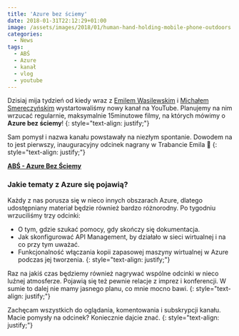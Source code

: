 ```yaml
---
title: 'Azure bez ściemy'
date: 2018-01-31T22:12:29+01:00
image: /assets/images/2018/01/human-hand-holding-mobile-phone-outdoors.jpg
categories:
  - News
tags:
  - ABŚ
  - Azure
  - kanał
  - vlog
  - youtube
---
```

Dzisiaj mija tydzień od kiedy wraz z <a href="https://twitter.com/wasilewskiemil" target="_blank" rel="noopener">Emilem Wasilewskim</a> i <a href="https://twitter.com/smereczynski" target="_blank" rel="noopener">Michałem Smereczyńskim</a> wystartowaliśmy nowy kanał na YouTube. Planujemy na nim wrzucać regularnie, maksymalnie 15minutowe filmy, na których mówimy o **Azure bez ściemy**!
{: style="text-align: justify;"}

Sam pomysł i nazwa kanału powstawały na niezłym spontanie. Dowodem na to jest pierwszy, inauguracyjny odcinek nagrany w Trabancie Emila 🙂
{: style="text-align: justify;"}

<a href="https://www.youtube.com/channel/UCZxJ619L5pHdiEFOa87sP2g" target="_blank" rel="noopener"><strong>ABŚ - Azure Bez Ściemy</strong></a>

### Jakie tematy z Azure się pojawią?

Każdy z nas porusza się w nieco innych obszarach Azure, dlatego udostępniany materiał będzie również bardzo różnorodny. Po tygodniu wrzuciliśmy trzy odcinki:
  * O tym, gdzie szukać pomocy, gdy skończy się dokumentacja.
  * Jak skonfigurować API Management, by działało w sieci wirtualnej i na co przy tym uważać.
  * Funkcjonalność włączania kopii zapasowej maszyny wirtualnej w Azure podczas jej tworzenia.
{: style="text-align: justify;"}

Raz na jakiś czas będziemy również nagrywać wspólne odcinki w nieco luźnej atmosferze. Pojawią się też pewnie relacje z imprez i konferencji. W sumie to dalej nie mamy jasnego planu, co mnie mocno bawi.
{: style="text-align: justify;"}

Zachęcam wszystkich do oglądania, komentowania i subskrypcji kanału. Macie pomysły na odcinek? Koniecznie dajcie znać.
{: style="text-align: justify;"}